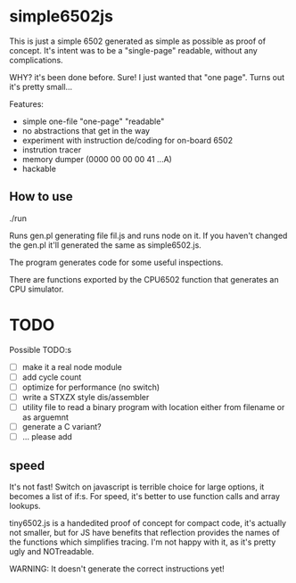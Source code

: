 # simple6502js

This is just a simple 6502 generated as simple as possible as proof of concept. It's intent was to be a "single-page" readable, without any complications.

WHY? it's been done before. Sure! I just wanted that "one page". Turns out it's pretty small...

Features:
- simple one-file "one-page" "readable"
- no abstractions that get in the way
- experiment with instruction de/coding for on-board 6502
- instrution tracer
- memory dumper (0000  00 00 00 41  ...A)
- hackable

## How to use

   ./run

Runs gen.pl generating file fil.js and runs node on it. If you haven't changed the gen.pl it'll generated the same as simple6502.js.

The program generates code for some useful inspections.

There are functions exported by the CPU6502 function that generates an CPU simulator.

# TODO

Possible TODO:s
- [ ] make it a real node module
- [ ] add cycle count
- [ ] optimize for performance (no switch)
- [ ] write a STXZX style dis/assembler
- [ ] utility file to read a binary program with location either from filename or as arguemnt
- [ ] generate a C variant?
- [ ] ... please add

## speed

It's not fast! Switch on javascript is terrible choice for large options, it becomes a list of if:s. For speed, it's better to use function calls and array lookups.

tiny6502.js is a handedited proof of concept for compact code, it's actually not smaller, but for JS have benefits that reflection provides the names of the functions which simplifies tracing. I'm not happy with it, as it's pretty ugly and NOTreadable.

WARNING: It doesn't generate the correct instructions yet!

